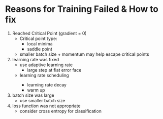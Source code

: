 <h1>Reasons for Training Failed & How to fix</h1>
<ol>
<li>Reached Critical Point (gradient = 0)
    <ul>
        <li> Critical point type:
            <ul>
                <li>local minima</li>
                <li>saddle point</li>
            </ul>
        </li>
        <li> smaller batch size + momentum may help escape critical points </li>
    </ul>
</li>
<li>learning rate was fixed
        <ul>
                <li>use adaptive learning rate
                <ul>
                         <li>large step at flat error face</li>
                </ul>
                 </li>
        </ul>
         <ul>
                <li>learning rate scheduling </li>
                <ul>
                        <li>learning rate decay</li>
                        <li>warm up</li>
                </ul>                 
        </ul>
</li>

<li>batch size was large
        <ul>
                <li>use smaller batch size</li>
        </ul>
</li>    
<li>loss function was not appropriate
        <ul>
                <li>consider cross entropy for classification</li>
        </ul>

</li>
</ol>

